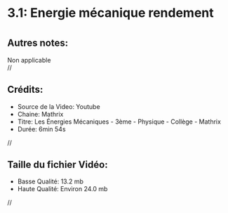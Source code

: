 
3.1: Energie mécanique rendement
================================

# 

## Autres notes:


Non applicable  
//
## **Crédits:**

- Source de la Video: Youtube
- Chaine: Mathrix
- Titre: Les Énergies Mécaniques - 3ème - Physique - Collège - Mathrix
- Durée: 6min 54s
  
//
## Taille du fichier Vidéo:

- Basse Qualité: 13.2 mb
- Haute Qualité: Environ 24.0 mb
  
//